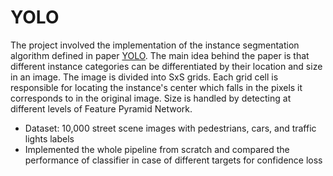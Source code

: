 # YOLO

The project involved the implementation of the instance segmentation algorithm defined in paper [YOLO](https://arxiv.org/pdf/1506.02640.pdf). The main idea behind the paper is that different instance categories can be differentiated by their location and size in an image. The image is divided into SxS grids. Each grid cell is responsible for locating the instance's center which falls in the pixels it corresponds to in the original image. Size is handled by detecting at different levels of Feature Pyramid Network.

- Dataset: 10,000 street scene images with pedestrians, cars, and traffic lights labels
- Implemented the whole pipeline from scratch and compared the performance of classifier in case of different targets for confidence loss
